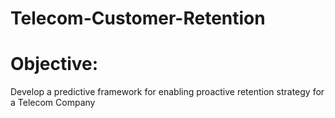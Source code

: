 # Telecom-Customer-Retention

# Objective: 
Develop a predictive framework for enabling proactive retention strategy for a Telecom Company

